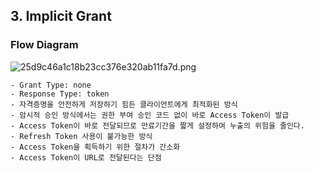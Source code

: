 ## 3. Implicit Grant

### Flow Diagram
![25d9c46a1c18b23cc376e320ab11fa7d.png](../../../_resources/25d9c46a1c18b23cc376e320ab11fa7d.png)

	- Grant Type: none
	- Response Type: token
	- 자격증명을 안전하게 저장하기 힘든 클라이언트에게 최적화된 방식
	- 암시적 승인 방식에서는 권한 부여 승인 코드 없이 바로 Access Token이 발급
	- Access Token이 바로 전달되므로 만료기간을 짧게 설정하여 누출의 위험을 줄인다.
	- Refresh Token 사용이 불가능한 방식
	- Access Token을 획득하기 위한 절차가 간소화
	- Access Token이 URL로 전달된다는 단점